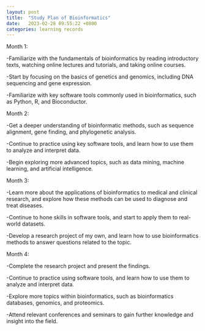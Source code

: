 ```yaml
---
layout: post
title:  "Study Plan of Bioinformatics"
date:   2023-02-28 09:55:22 +0800
categories: learning records
---
```



Month 1: 

-Familiarize with the fundamentals of bioinformatics by reading introductory texts, watching online lectures and tutorials, and taking online courses. 

-Start by focusing on the basics of genetics and genomics, including DNA sequencing and gene expression. 

-Familiarize with key software tools commonly used in bioinformatics, such as Python, R, and Bioconductor. 

Month 2: 

-Get a deeper understanding of bioinformatic methods, such as sequence alignment, gene finding, and phylogenetic analysis. 

-Continue to practice using key software tools, and learn how to use them to analyze and interpret data. 

-Begin exploring more advanced topics, such as data mining, machine learning, and artificial intelligence. 

Month 3: 

-Learn more about the applications of bioinformatics to medical and clinical research, and explore how these methods can be used to diagnose and treat diseases. 

-Continue to hone skills in software tools, and start to apply them to real-world datasets. 

-Develop a research project of my own, and learn how to use bioinformatics methods to answer questions related to the topic. 

Month 4: 

-Complete the research project and present the findings. 

-Continue to practice using software tools, and learn how to use them to analyze and interpret data. 

-Explore more topics within bioinformatics, such as bioinformatics databases, genomics, and proteomics. 

-Attend relevant conferences and seminars to gain further knowledge and insight into the field.